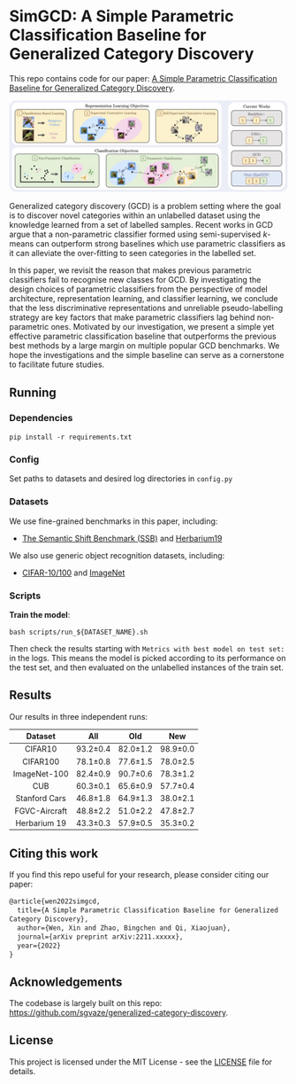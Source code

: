# SimGCD: A Simple Parametric Classification Baseline for Generalized Category Discovery

This repo contains code for our paper: [A Simple Parametric Classification Baseline for Generalized Category Discovery](https://arxiv.org/abs/xxxx.xxxxx).

![teaser](assets/teaser.jpg)

Generalized category discovery (GCD) is a problem setting where the goal is to discover novel categories within an unlabelled dataset using the knowledge learned from a set of labelled samples.
Recent works in GCD argue that a non-parametric classifier formed using semi-supervised $k$-means can outperform strong baselines which use parametric classifiers as it can alleviate the over-fitting to seen categories in the labelled set.

In this paper, we revisit the reason that makes previous parametric classifiers fail to recognise new classes for GCD.
By investigating the design choices of parametric classifiers from the perspective of model architecture, representation learning, and classifier learning, we conclude that the less discriminative representations and unreliable pseudo-labelling strategy are key factors that make parametric classifiers lag behind non-parametric ones. 
Motivated by our investigation, we present a simple yet effective parametric classification baseline that outperforms the previous best methods by a large margin on multiple popular GCD benchmarks.
We hope the investigations and the simple baseline can serve as a cornerstone to facilitate future studies.

## Running

### Dependencies

```
pip install -r requirements.txt
```

### Config

Set paths to datasets and desired log directories in ```config.py```


### Datasets

We use fine-grained benchmarks in this paper, including:

* [The Semantic Shift Benchmark (SSB)](https://github.com/sgvaze/osr_closed_set_all_you_need#ssb) and [Herbarium19](https://www.kaggle.com/c/herbarium-2019-fgvc6)

We also use generic object recognition datasets, including:

* [CIFAR-10/100](https://pytorch.org/vision/stable/datasets.html) and [ImageNet](https://image-net.org/download.php)


### Scripts

**Train the model**:

```
bash scripts/run_${DATASET_NAME}.sh
```

Then check the results starting with `Metrics with best model on test set:` in the logs.
This means the model is picked according to its performance on the test set, and then evaluated on the unlabelled instances of the train set.

## Results
Our results in three independent runs:

|    Dataset    	|    All   	|    Old   	|    New   	|
|:-------------:	|:--------:	|:--------:	|:--------:	|
|    CIFAR10    	| 93.2±0.4 	| 82.0±1.2 	| 98.9±0.0 	|
|    CIFAR100   	| 78.1±0.8 	| 77.6±1.5 	| 78.0±2.5 	|
|  ImageNet-100 	| 82.4±0.9 	| 90.7±0.6 	| 78.3±1.2 	|
|      CUB      	| 60.3±0.1 	| 65.6±0.9 	| 57.7±0.4 	|
| Stanford Cars 	| 46.8±1.8 	| 64.9±1.3 	| 38.0±2.1 	|
| FGVC-Aircraft 	| 48.8±2.2 	| 51.0±2.2 	| 47.8±2.7 	|
|  Herbarium 19 	| 43.3±0.3 	| 57.9±0.5 	| 35.3±0.2 	|

## Citing this work

If you find this repo useful for your research, please consider citing our paper:

```
@article{wen2022simgcd,
  title={A Simple Parametric Classification Baseline for Generalized Category Discovery},
  author={Wen, Xin and Zhao, Bingchen and Qi, Xiaojuan},
  journal={arXiv preprint arXiv:2211.xxxxx},
  year={2022}
}
```

## Acknowledgements

The codebase is largely built on this repo: https://github.com/sgvaze/generalized-category-discovery.

## License

This project is licensed under the MIT License - see the [LICENSE](LICENSE) file for details.
